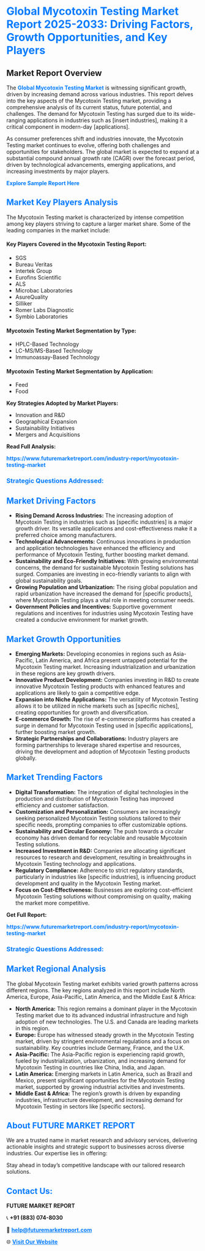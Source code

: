 <h1 style="color: #007BFF;">Global Mycotoxin Testing Market Report 2025-2033: Driving Factors, Growth Opportunities, and Key Players</h1>

<section id="overview">
<h2>Market Report Overview</h2>
<p>The <a href="https://www.futuremarketreport.com/industry-report/mycotoxin-testing-market" style="color: #007BFF; text-decoration: none;"><strong>Global Mycotoxin Testing Market</strong></a> is witnessing significant growth, driven by increasing demand across various industries. This report delves into the key aspects of the Mycotoxin Testing market, providing a comprehensive analysis of its current status, future potential, and challenges. The demand for Mycotoxin Testing has surged due to its wide-ranging applications in industries such as [insert industries], making it a critical component in modern-day [applications].</p>
<p>As consumer preferences shift and industries innovate, the Mycotoxin Testing market continues to evolve, offering both challenges and opportunities for stakeholders. The global market is expected to expand at a substantial compound annual growth rate (CAGR) over the forecast period, driven by technological advancements, emerging applications, and increasing investments by major players.</p>
</section>

<section id="overview">
<p><a href="https://www.futuremarketreport.com/request-sample/reportId=104664" style="color: #007BFF; text-decoration: none;"><strong>Explore Sample Report Here</strong></a></p>
</section>

<section id="key-players">
<h2 style="color: #007BFF;">Market Key Players Analysis</h2>
<p>The Mycotoxin Testing market is characterized by intense competition among key players striving to capture a larger market share. Some of the leading companies in the market include:</p>
<h4>Key Players Covered in the Mycotoxin Testing Report:</h4>
<ul><li>SGS</li><li>Bureau Veritas</li><li>Intertek Group</li><li>Eurofins Scientific</li><li>ALS</li><li>Microbac Laboratories</li><li>AsureQuality</li><li>Silliker</li><li>Romer Labs Diagnostic</li><li>Symbio Laboratories</li></ul>
<h4>Mycotoxin Testing Market Segmentation by Type:</h4>
<ul><li>HPLC-Based Technology</li><li>LC-MS/MS-Based Technology</li><li>Immunoassay-Based Technology</li></ul>

<h4>Mycotoxin Testing Market Segmentation by Application:</h4>
<ul><li>Feed</li><li>Food</li></ul>
<p><strong>Key Strategies Adopted by Market Players:</strong></p>
<ul>
<li>Innovation and R&D</li>
<li>Geographical Expansion</li>
<li>Sustainability Initiatives</li>
<li>Mergers and Acquisitions</li>
</ul>
</section>

<section>
<p><strong>Read Full Analysis: </strong></p><a href="https://www.futuremarketreport.com/industry-report/mycotoxin-testing-market" style="color: #007BFF; text-decoration: none;"><strong>https://www.futuremarketreport.com/industry-report/mycotoxin-testing-market</strong></a>
<h3 style="color: #007BFF;">Strategic Questions Addressed:</h3>
</section>

<section id="driving-factors">
<h2 style="color: #007BFF;">Market Driving Factors</h2>
<ul>
<li><strong>Rising Demand Across Industries:</strong> The increasing adoption of Mycotoxin Testing in industries such as [specific industries] is a major growth driver. Its versatile applications and cost-effectiveness make it a preferred choice among manufacturers.</li>
<li><strong>Technological Advancements:</strong> Continuous innovations in production and application technologies have enhanced the efficiency and performance of Mycotoxin Testing, further boosting market demand.</li>
<li><strong>Sustainability and Eco-Friendly Initiatives:</strong> With growing environmental concerns, the demand for sustainable Mycotoxin Testing solutions has surged. Companies are investing in eco-friendly variants to align with global sustainability goals.</li>
<li><strong>Growing Population and Urbanization:</strong> The rising global population and rapid urbanization have increased the demand for [specific products], where Mycotoxin Testing plays a vital role in meeting consumer needs.</li>
<li><strong>Government Policies and Incentives:</strong> Supportive government regulations and incentives for industries using Mycotoxin Testing have created a conducive environment for market growth.</li>
</ul>
</section>

<section id="growth-opportunities">
<h2 style="color: #007BFF;">Market Growth Opportunities</h2>
<ul>
<li><strong>Emerging Markets:</strong> Developing economies in regions such as Asia-Pacific, Latin America, and Africa present untapped potential for the Mycotoxin Testing market. Increasing industrialization and urbanization in these regions are key growth drivers.</li>
<li><strong>Innovative Product Development:</strong> Companies investing in R&D to create innovative Mycotoxin Testing products with enhanced features and applications are likely to gain a competitive edge.</li>
<li><strong>Expansion into Niche Applications:</strong> The versatility of Mycotoxin Testing allows it to be utilized in niche markets such as [specific niches], creating opportunities for growth and diversification.</li>
<li><strong>E-commerce Growth:</strong> The rise of e-commerce platforms has created a surge in demand for Mycotoxin Testing used in [specific applications], further boosting market growth.</li>
<li><strong>Strategic Partnerships and Collaborations:</strong> Industry players are forming partnerships to leverage shared expertise and resources, driving the development and adoption of Mycotoxin Testing products globally.</li>
</ul>
</section>

<section id="trending-factors">
<h2 style="color: #007BFF;">Market Trending Factors</h2>
<ul>
<li><strong>Digital Transformation:</strong> The integration of digital technologies in the production and distribution of Mycotoxin Testing has improved efficiency and customer satisfaction.</li>
<li><strong>Customization and Personalization:</strong> Consumers are increasingly seeking personalized Mycotoxin Testing solutions tailored to their specific needs, prompting companies to offer customizable options.</li>
<li><strong>Sustainability and Circular Economy:</strong> The push towards a circular economy has driven demand for recyclable and reusable Mycotoxin Testing solutions.</li>
<li><strong>Increased Investment in R&D:</strong> Companies are allocating significant resources to research and development, resulting in breakthroughs in Mycotoxin Testing technology and applications.</li>
<li><strong>Regulatory Compliance:</strong> Adherence to strict regulatory standards, particularly in industries like [specific industries], is influencing product development and quality in the Mycotoxin Testing market.</li>
<li><strong>Focus on Cost-Effectiveness:</strong> Businesses are exploring cost-efficient Mycotoxin Testing solutions without compromising on quality, making the market more competitive.</li>
</ul>
</section>

<section>
<p><strong>Get Full Report: </strong></p><a href="https://www.futuremarketreport.com/industry-report/mycotoxin-testing-market" style="color: #007BFF; text-decoration: none;"><strong>https://www.futuremarketreport.com/industry-report/mycotoxin-testing-market</strong></a>
<h3 style="color: #007BFF;">Strategic Questions Addressed:</h3>
</section>


<section id="regional-analysis">
<h2 style="color: #007BFF;">Market Regional Analysis</h2>
<p>The global Mycotoxin Testing market exhibits varied growth patterns across different regions. The key regions analyzed in this report include North America, Europe, Asia-Pacific, Latin America, and the Middle East & Africa:</p>
<ul>
<li><strong>North America:</strong> This region remains a dominant player in the Mycotoxin Testing market due to its advanced industrial infrastructure and high adoption of new technologies. The U.S. and Canada are leading markets in this region.</li>
<li><strong>Europe:</strong> Europe has witnessed steady growth in the Mycotoxin Testing market, driven by stringent environmental regulations and a focus on sustainability. Key countries include Germany, France, and the U.K.</li>
<li><strong>Asia-Pacific:</strong> The Asia-Pacific region is experiencing rapid growth, fueled by industrialization, urbanization, and increasing demand for Mycotoxin Testing in countries like China, India, and Japan.</li>
<li><strong>Latin America:</strong> Emerging markets in Latin America, such as Brazil and Mexico, present significant opportunities for the Mycotoxin Testing market, supported by growing industrial activities and investments.</li>
<li><strong>Middle East & Africa:</strong> The region’s growth is driven by expanding industries, infrastructure development, and increasing demand for Mycotoxin Testing in sectors like [specific sectors].</li>
</ul>
</section>

<footer>
<h2 style="color: #007BFF;">About FUTURE MARKET REPORT</h2>
<p>We are a trusted name in market research and advisory services, delivering actionable insights and strategic support to businesses across diverse industries. Our expertise lies in offering:</p>

<p>Stay ahead in today’s competitive landscape with our tailored research solutions.</p>

<h2 style="color: #007BFF;">Contact Us:</h2>
<p><strong>FUTURE MARKET REPORT</strong></p>
<p>📞 <strong>+91 (883) 074-8030</strong></p>
<p>📧 <strong><a href="mailto:help@futuremarketreport.com" style="color: #007BFF;">help@futuremarketreport.com</a></strong></p>
<p>🌐 <strong><a href="https://www.futuremarketreport.com/" style="color: #007BFF;">Visit Our Website</a></strong></p>
</footer>